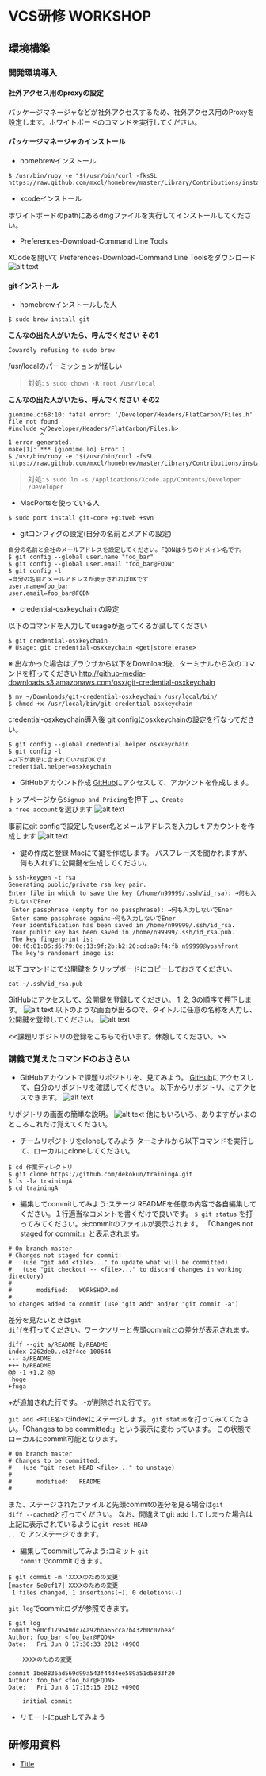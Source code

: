 # VCS研修 WORKSHOP
## 環境構築
###  開発環境導入
#### 社外アクセス用のproxyの設定

パッケージマネージャなどが社外アクセスするため、社外アクセス用のProxyを設定します。ホワイトボードのコマンドを実行してください。

#### パッケージマネージャのインストール

  * homebrewインストール

```
$ /usr/bin/ruby -e "$(/usr/bin/curl -fksSL https://raw.github.com/mxcl/homebrew/master/Library/Contributions/install_homebrew.rb)"
```

  * xcodeインストール

  ホワイトボードのpathにあるdmgファイルを実行してインストールしてください。

  * Preferences-Download-Command Line Tools

  XCodeを開いて Preferences-Download-Command Line Toolsをダウンロード
![alt text](https://github.com/umiyosh/git/blob/master/img/ins001.jpg?raw=true)

#### gitインストール

  * homebrewインストールした人

  ```
  $ sudo brew install git
  ```

**こんなの出た人がいたら、呼んでください その1**

  ```
  Cowardly refusing to sudo brew
  ```

/usr/localのパーミッションが怪しい
> 対処:
> <code>$ sudo chown -R root /usr/local</code>

**こんなの出た人がいたら、呼んでください その2**

  ```
  giomime.c:68:10: fatal error: '/Developer/Headers/FlatCarbon/Files.h' file not found
  #include </Developer/Headers/FlatCarbon/Files.h>
           ^
  1 error generated.
  make[1]: *** [giomime.lo] Error 1
  $ /usr/bin/ruby -e "$(/usr/bin/curl -fsSL https://raw.github.com/mxcl/homebrew/master/Library/Contributions/install_homebrew.rb)"
  ````

> 対処:
> <code>$ sudo ln -s /Applications/Xcode.app/Contents/Developer /Developer</code>

  * MacPortsを使っている人

  ```
  $ sudo port install git-core +gitweb +svn
  ```

  * gitコンフィグの設定(自分の名前とメアドの設定)

  ```
  自分の名前と会社のメールアドレスを設定してください。FQDNはうちのドメイン名です。
  $ git config --global user.name "foo_bar"
  $ git config --global user.email "foo_bar@FQDN"
  $ git config -l
  →自分の名前とメールアドレスが表示されればOKです
  user.name=foo_bar
  user.email=foo_bar@FQDN
  ```

  * credential-osxkeychain の設定

  以下のコマンドを入力してusageが返ってくるか試してください

  ```
  $ git credential-osxkeychain
  # Usage: git credential-osxkeychain <get|store|erase>
  ```

  ※ 出なかった場合はブラウザから以下をDownload後、ターミナルから次のコマンドを打ってください
  http://github-media-downloads.s3.amazonaws.com/osx/git-credential-osxkeychain

  ```
  $ mv ~/Downloads/git-credential-osxkeychain /usr/local/bin/
  $ chmod +x /usr/local/bin/git-credential-osxkeychain
  ```

  credential-osxkeychain導入後 git configにosxkeychainの設定を行なってださい。

  ```
  $ git config --global credential.helper osxkeychain
  $ git config -l
  →以下が表示に含まれていればOKです
  credential.helper=osxkeychain
  ```

  * GitHubアカウント作成
  [GitHub](https://github.com/)にアクセスして、アカウントを作成します。

  トップページから<code>Signup and Pricing</code>を押下し、<code>Create a free account</code>を選びます
  ![alt text](https://github.com/umiyosh/git/blob/master/img/ins002.jpg?raw=true)

  事前にgit configで設定したuser名とメールアドレスを入力しｔアカウントを作成します
  ![alt text](https://github.com/umiyosh/git/blob/master/img/ins003.jpg?raw=true)

  * 鍵の作成と登録
  Macにて鍵を作成します。
  パスフレーズを聞かれますが、何も入れずに公開鍵を生成してください。

  ```
  $ ssh-keygen -t rsa
  Generating public/private rsa key pair.
  Enter file in which to save the key (/home/n99999/.ssh/id_rsa): →何も入力しないでEner
   Enter passphrase (empty for no passphrase): →何も入力しないでEner
   Enter same passphrase again:→何も入力しないでEner
   Your identification has been saved in /home/n99999/.ssh/id_rsa.
   Your public key has been saved in /home/n99999/.ssh/id_rsa.pub.
   The key fingerprint is:
   00:f0:81:06:d6:79:0d:13:9f:2b:b2:20:cd:a9:f4:fb n99999@yoshfront
   The key's randomart image is:
  ```

  以下コマンドにて公開鍵をクリップボードにコピーしておきてください。

  ```
  cat ~/.ssh/id_rsa.pub
  ```

  [GitHub](https://github.com/)にアクセスして、公開鍵を登録してください。
  1, 2, 3の順序で押下します。
  ![alt text](https://github.com/umiyosh/git/blob/master/img/ins004.jpg?raw=true)
  以下のような画面が出るので、タイトルに任意の名称を入力し、公開鍵を登録してください。
  ![alt text](https://github.com/umiyosh/git/blob/master/img/ins005.jpg?raw=true)

  <<課題リポジトリの登録をこちらで行います。休憩してください。>>

### 講義で覚えたコマンドのおさらい

  * GitHubアカウントで課題リポジトリを、見てみよう。
  [GitHub](https://github.com/)にアクセスして、自分のリポジトリを確認してください。
  以下からリポジトリ、にアクセスできます。
  ![alt text](https://github.com/umiyosh/git/blob/master/img/rev001.jpg?raw=true)

  リポジトリの画面の簡単な説明。
  ![alt text](https://github.com/umiyosh/git/blob/master/img/rev002.jpg?raw=true)
  他にもいろいろ、ありますがいまのところこれだけ覚えてください。

  * チームリポジトリをcloneしてみよう
  ターミナルから以下コマンドを実行して、ローカルにcloneしてください。

  ```
  $ cd 作業ディレクトリ
  $ git clone https://github.com/dekokun/trainingA.git
  $ ls -la trainingA
  $ cd trainingA
  ```

  * 編集してcommitしてみよう:ステージ
  READMEを任意の内容で各自編集してください。１行適当なコメントを書くだけで良いです。
  <code>$ git status</code> を打ってみてください。未commitのファイルが表示されます。
  「Changes not staged for commit:」と表示されます。
  ```
  # On branch master
  # Changes not staged for commit:
  #   (use "git add <file>..." to update what will be committed)
  #   (use "git checkout -- <file>..." to discard changes in working directory)
  #
  #       modified:   WORkSHOP.md
  #
  no changes added to commit (use "git add" and/or "git commit -a")
  ```

  差分を見たいときは<code>git diff</code>を打ってください。ワークツリーと先頭commitとの差分が表示されます。

  ```
  diff --git a/README b/README
  index 2262de0..e42f4ce 100644
  --- a/README
  +++ b/README
  @@ -1 +1,2 @@
   hoge
  +fuga
  ```

  +が追加された行です。
  -が削除された行です。

  <code>git add <FILE名></code>でindexにステージします。
  <code>git status</code>を打ってみてください。「Changes to be committed:」という表示に変わっています。
  この状態でローカルにcommit可能となります。

  ```
  # On branch master
  # Changes to be committed:
  #   (use "git reset HEAD <file>..." to unstage)
  #
  #       modified:   README
  #
  ```

  また、ステージされたファイルと先頭commitの差分を見る場合は<code>git diff --cached</code>と打ってください。
  なお、間違えてgit add してしまった場合は上記に表示されているように<code>git reset HEAD <file>...</code>で
  アンステージできます。

  * 編集してcommitしてみよう:コミット
  <code>git commit</code>でcommitできます。
  ```
  $ git commit -m 'XXXXのための変更'
  [master 5e0cf17] XXXXのための変更
   1 files changed, 1 insertions(+), 0 deletions(-)
  ```

  <code>git log</code>でcommitログが参照できます。

  ```
  $ git log
  commit 5e0cf179549dc74a92bba65cca7b432b0c07beaf
  Author: foo_bar <foo_bar@FQDN>
  Date:   Fri Jun 8 17:30:33 2012 +0900

      XXXXのための変更

  commit 1be8836ad569d99a543f44d4ee589a51d58d3f20
  Author: foo_bar <foo_bar@FQDN>
  Date:   Fri Jun 8 17:15:15 2012 +0900

      initial commit
  ```

  * リモートにpushしてみよう

## 研修用資料

* [Title](https://github.com/umiyosh/git/blob/master/README.md)

